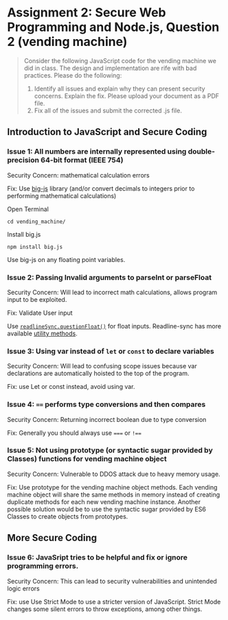 # Assignment 2: Secure Web Programming and Node.js, Question 2 (vending machine)

> Consider the following JavaScript code for the vending machine we did in class.  The design and implementation are rife with bad practices.  Please do the following:
> 1. Identify all issues and explain why they can present security concerns.  Explain the fix. Please upload your document as a PDF file.
> 2. Fix all of the issues and submit the corrected .js file.

## Introduction to JavaScript and Secure Coding

### Issue 1: All numbers are internally represented using double-precision 64-bit format (IEEE 754)

Security Concern: mathematical calculation errors

Fix: Use [big-js](http://mikemcl.github.io/big.js/) library (and/or convert decimals to integers prior to performing mathematical calculations)

Open Terminal

```shell
cd vending_machine/
```

Install big.js

```shell
npm install big.js
```

Use big-js on any floating point variables.



### Issue 2: Passing Invalid arguments to parseInt or parseFloat

Security Concern: Will lead to incorrect math calculations, allows program input to be exploited.

Fix:  Validate User input

Use [`readlineSync.questionFloat()`](https://github.com/anseki/readline-sync#questionfloat) for float inputs. Readline-sync has more available [utility methods](https://github.com/anseki/readline-sync#utility-methods).



### Issue 3: Using var instead of `let` or `const` to declare variables

Security Concern: Will lead to confusing scope issues because var declarations are automatically hoisted to the top of the program.

Fix: use Let or const instead, avoid using var.



### Issue 4: `==` performs type conversions and then compares

Security Concern: Returning incorrect boolean due to type conversion

Fix: Generally you should always use `===` or `!==`



### Issue 5: Not using prototype (or syntactic sugar provided by Classes) functions for vending machine object

Security Concern: Vulnerable to DDOS attack due to heavy memory usage.

Fix: Use prototype for the vending machine object methods. Each vending machine object will share the same methods in memory instead of creating duplicate methods for each new vending machine instance. Another possible solution would be to use the syntactic sugar provided by ES6 Classes to create objects from prototypes.



## More Secure Coding

### Issue 6: JavaSript tries to be helpful and fix or ignore programming errors.

Security Concern:  This can lead to security vulnerabilities and unintended logic errors

Fix: use Use Strict Mode to use a stricter version of JavaScript. Strict Mode changes some silent errors to throw exceptions, among other things. 
